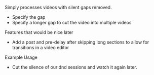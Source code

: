 Simply processes videos with silent gaps removed. 
- Specify the gap
- Specify a longer gap to cut the video into multiple videos

Features that would be nice later
- Add a post and pre-delay after skipping long sections to allow for transitions in a video editor

Example Usage
- Cut the silence of our dnd sessions and watch it again later. 
